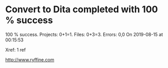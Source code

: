 # Convert to Dita  completed with 100 % success

100 % success. Projects: 0+1=1.  Files: 0+3=3. Errors: 0,0  On 2019-08-15 at 00:15:53

Xref: 1 ref



http://www.ryffine.com
